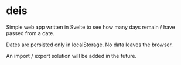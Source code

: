 # deis

Simple web app written in Svelte to see how many days remain / have passed from a date.

Dates are persisted only in localStorage. No data leaves the browser. 

An import / export solution will be added in the future.
